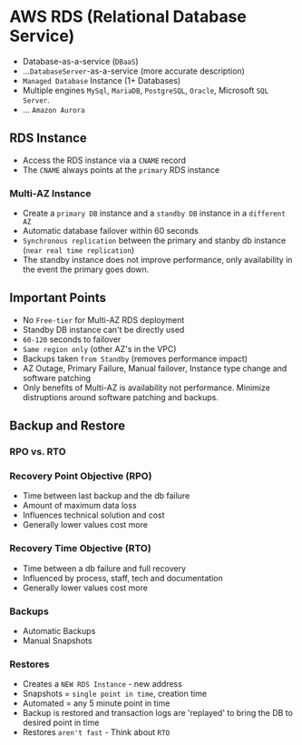 # AWS RDS (Relational Database Service)

- Database-as-a-service (`DBaaS`)
- ...`DatabaseServer`-as-a-service (more accurate description)
- `Managed Database` Instance (1+ Databases)
- Multiple engines `MySql`, `MariaDB`, `PostgreSQL`, `Oracle`, Microsoft `SQL Server`.
- ... `Amazon Aurora`

## RDS Instance

- Access the RDS instance via a `CNAME` record
- The `CNAME` always points at the `primary` RDS instance

### Multi-AZ Instance

- Create a `primary DB` instance and a `standby DB` instance in a `different AZ`
- Automatic database failover within 60 seconds
- `Synchronous replication` between the primary and stanby db instance (`near real time replication`)
- The standby instance does not improve performance, only availability in the event the primary goes down.

## Important Points

- No `Free-tier` for Multi-AZ RDS deployment
- Standby DB instance can't be directly used
- `60-120` seconds to failover
- `Same region only` (other AZ's in the VPC)
- Backups taken `from Standby` (removes performance impact)
- AZ Outage, Primary Failure, Manual failover, Instance type change and software patching
- Only benefits of Multi-AZ is availability not performance. Minimize distruptions around software patching and backups.

## Backup and Restore

### RPO vs. RTO

### Recovery Point Objective (RPO)

- Time between last backup and the db failure
- Amount of maximum data loss
- Influences technical solution and cost
- Generally lower values cost more

### Recovery Time Objective (RTO)

- Time between a db failure and full recovery
- Influenced by process, staff, tech and documentation
- Generally lower values cost more

### Backups

- Automatic Backups
- Manual Snapshots

### Restores

- Creates a `NEW RDS Instance` - new address
- Snapshots = `single point in time`, creation time
- Automated = any 5 minute point in time
- Backup is restored and transaction logs are 'replayed' to bring the DB to desired point in time
- Restores `aren't fast` - Think about `RTO`